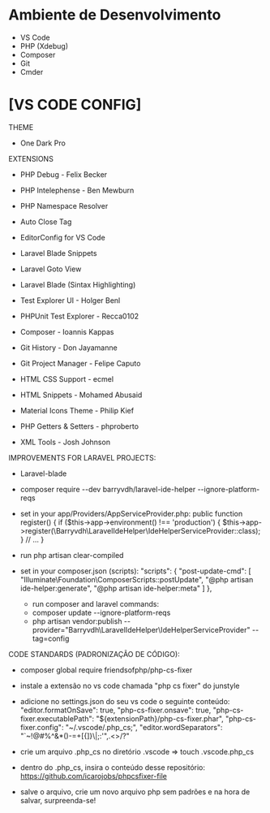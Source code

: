 # Ambiente de Desenvolvimento

- VS Code
- PHP (Xdebug)
- Composer
- Git
- Cmder

# [VS CODE CONFIG]

THEME
 - One Dark Pro
 
EXTENSIONS
 - PHP Debug - Felix Becker
 - PHP Intelephense - Ben Mewburn
 - PHP Namespace Resolver

 - Auto Close Tag
 - EditorConfig for VS Code
 - Laravel Blade Snippets
 - Laravel Goto View
 - Laravel Blade (Sintax Highlighting)

 - Test Explorer UI - Holger Benl
 - PHPUnit Test Explorer - Recca0102
 - Composer - Ioannis Kappas
 - Git History - Don Jayamanne
 - Git Project Manager - Felipe Caputo
 - HTML CSS Support - ecmel
 - HTML Snippets - Mohamed Abusaid
 - Material Icons Theme - Philip Kief
 - PHP Getters & Setters - phproberto
 - XML Tools - Josh Johnson
 
IMPROVEMENTS FOR LARAVEL PROJECTS:
 - Laravel-blade
 - composer require --dev barryvdh/laravel-ide-helper --ignore-platform-reqs
 - set in your app/Providers/AppServiceProvider.php:
   	public function register()
	{
	    if ($this->app->environment() !== 'production') {
		$this->app->register(\Barryvdh\LaravelIdeHelper\IdeHelperServiceProvider::class);
	    }
	    // ...
	}
 - run php artisan clear-compiled
 - set in your composer.json (scripts):
    "scripts": {
	    "post-update-cmd": [
		"Illuminate\\Foundation\\ComposerScripts::postUpdate",
		"@php artisan ide-helper:generate",
		"@php artisan ide-helper:meta"
	    ]
	},
   
   - run composer and laravel commands:
    - composer update --ignore-platform-reqs
    - php artisan vendor:publish --provider="Barryvdh\LaravelIdeHelper\IdeHelperServiceProvider" --tag=config
    
CODE STANDARDS (PADRONIZAÇÃO DE CÓDIGO):
 - composer global require friendsofphp/php-cs-fixer
 - instale a extensão no vs code chamada "php cs fixer" do junstyle
 
 - adicione no settings.json do seu vs code o seguinte conteúdo:
   "editor.formatOnSave": true,
   "php-cs-fixer.onsave": true,
   "php-cs-fixer.executablePath": "${extensionPath}/php-cs-fixer.phar",
   "php-cs-fixer.config": "~/.vscode/.php_cs;",
   "editor.wordSeparators": "`~!@#%^&*()-=+[{]}\\|;:'\",.<>/?"
 
 - crie um arquivo .php_cs no diretório .vscode => touch .vscode\.php_cs
 - dentro do .php_cs, insira o conteúdo desse repositório: https://github.com/icarojobs/phpcsfixer-file
 - salve o arquivo, crie um novo arquivo php sem padrões e na hora de salvar, surpreenda-se!
